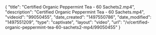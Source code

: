 {
    "title": "Certified Organic Peppermint Tea - 60 Sachets2.mp4",
    "description": "Certified Organic Peppermint Tea - 60 Sachets.mp4",
    "videoid": "99050455",
    "date_created": "1497550786",
    "date_modified": "1497551209",
    "type": "captivate",
    "layout": "video",
    "url": "\/v\/certified-organic-peppermint-tea-60-sachets2-mp4\/99050455"
}